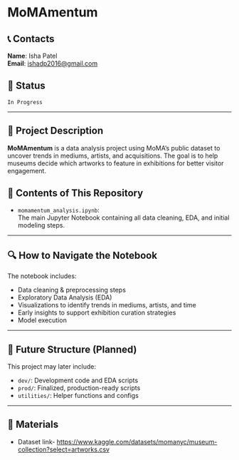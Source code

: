 # MoMAmentum

## 📞 Contacts
**Name**: Isha Patel  
**Email**: ishadp2016@gmail.com

## 📌 Status
`In Progress`

---

## 📝 Project Description  
**MoMAmentum** is a data analysis project using MoMA’s public dataset to uncover trends in mediums, artists, and acquisitions. The goal is to help museums decide which artworks to feature in exhibitions for better visitor engagement.

## 📁 Contents of This Repository  

- `momamentum_analysis.ipynb`:  
  The main Jupyter Notebook containing all data cleaning, EDA, and initial modeling steps.

---

## 🔍 How to Navigate the Notebook

The notebook includes:
- Data cleaning & preprocessing steps
- Exploratory Data Analysis (EDA)
- Visualizations to identify trends in mediums, artists, and time
- Early insights to support exhibition curation strategies
- Model execution

---

## 🧠 Future Structure (Planned)

This project may later include:
- `dev/`: Development code and EDA scripts
- `prod/`: Finalized, production-ready scripts
- `utilities/`: Helper functions and configs

---

## 📎 Materials  
- Dataset link- https://www.kaggle.com/datasets/momanyc/museum-collection?select=artworks.csv
